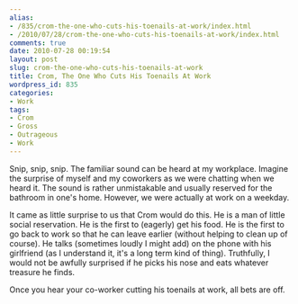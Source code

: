 ```yaml
---
alias:
- /835/crom-the-one-who-cuts-his-toenails-at-work/index.html
- /2010/07/28/crom-the-one-who-cuts-his-toenails-at-work/index.html
comments: true
date: 2010-07-28 00:19:54
layout: post
slug: crom-the-one-who-cuts-his-toenails-at-work
title: Crom, The One Who Cuts His Toenails At Work
wordpress_id: 835
categories:
- Work
tags:
- Crom
- Gross
- Outrageous
- Work
---
```


Snip, snip, snip.  The familiar sound can be heard at my workplace.  Imagine the surprise of myself and my coworkers as we were chatting when we heard it.  The sound is rather unmistakable and usually reserved for the bathroom in one's home.  However, we were actually at work on a weekday.

It came as little surprise to us that Crom would do this.  He is a man of little social reservation.  He is the first to (eagerly) get his food.  He is the first to go back to work so that he can leave earlier (without helping to clean up of course).  He talks (sometimes loudly I might add) on the phone with his girlfriend (as I understand it, it's a long term kind of thing).  Truthfully, I would not be awfully surprised if he picks his nose and eats whatever treasure he finds.

Once you hear your co-worker cutting his toenails at work, all bets are off.
